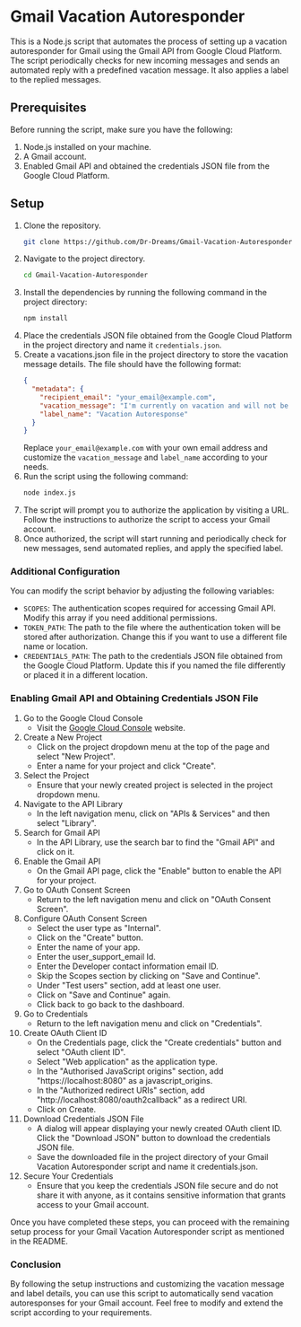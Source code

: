 # Gmail Vacation Autoresponder

This is a Node.js script that automates the process of setting up a vacation autoresponder for Gmail using the Gmail API from Google Cloud Platform. The script periodically checks for new incoming messages and sends an automated reply with a predefined vacation message. It also applies a label to the replied messages.

## Prerequisites

Before running the script, make sure you have the following:

1. Node.js installed on your machine.
2. A Gmail account.
3. Enabled Gmail API and obtained the credentials JSON file from the Google Cloud Platform.

## Setup

1. Clone the repository.
   ```bash
   git clone https://github.com/Dr-Dreams/Gmail-Vacation-Autoresponder.git
   ```
2. Navigate to the project directory.
   ```bash
   cd Gmail-Vacation-Autoresponder
   ```
3. Install the dependencies by running the following command in the project directory:
   ```bash
   npm install
   ```
4. Place the credentials JSON file obtained from the Google Cloud Platform in the project directory and name it `credentials.json`.
5. Create a vacations.json file in the project directory to store the vacation message details. The file should have the following format:
   ```json
   {
     "metadata": {
       "recipient_email": "your_email@example.com",
       "vacation_message": "I'm currently on vacation and will not be able to respond...",
       "label_name": "Vacation Autoresponse"
     }
   }
   ```
   Replace `your_email@example.com` with your own email address and customize the `vacation_message` and `label_name` according to your needs.
6. Run the script using the following command:
   ```bash
   node index.js
   ```
7. The script will prompt you to authorize the application by visiting a URL. Follow the instructions to authorize the script to access your Gmail account.
8. Once authorized, the script will start running and periodically check for new messages, send automated replies, and apply the specified label.

### Additional Configuration

You can modify the script behavior by adjusting the following variables:

- `SCOPES`: The authentication scopes required for accessing Gmail API. Modify this array if you need additional permissions.
- `TOKEN_PATH`: The path to the file where the authentication token will be stored after authorization. Change this if you want to use a different file name or location.
- `CREDENTIALS_PATH`: The path to the credentials JSON file obtained from the Google Cloud Platform. Update this if you named the file differently or placed it in a different location.

### Enabling Gmail API and Obtaining Credentials JSON File

1. Go to the Google Cloud Console
   - Visit the [Google Cloud Console](https://console.cloud.google.com/) website.
2. Create a New Project
   - Click on the project dropdown menu at the top of the page and select "New Project".
   - Enter a name for your project and click "Create".
3. Select the Project
   - Ensure that your newly created project is selected in the project dropdown menu.
4. Navigate to the API Library
   - In the left navigation menu, click on "APIs & Services" and then select "Library".
5. Search for Gmail API
   - In the API Library, use the search bar to find the "Gmail API" and click on it.
6. Enable the Gmail API
   - On the Gmail API page, click the "Enable" button to enable the API for your project.
7. Go to OAuth Consent Screen
   - Return to the left navigation menu and click on "OAuth Consent Screen".
8. Configure OAuth Consent Screen
   - Select the user type as "Internal".
   - Click on the "Create" button.
   - Enter the name of your app.
   - Enter the user_support_email Id.
   - Enter the Developer contact information email ID.
   - Skip the Scopes section by clicking on "Save and Continue".
   - Under "Test users" section, add at least one user.
   - Click on "Save and Continue" again.
   - Click back to go back to the dashboard.
9. Go to Credentials
   - Return to the left navigation menu and click on "Credentials".
10. Create OAuth Client ID
    - On the Credentials page, click the "Create credentials" button and select "OAuth client ID".
    - Select "Web application" as the application type.
    - In the "Authorised JavaScript origins" section, add "https://localhost:8080" as a javascript_origins.
    - In the "Authorized redirect URIs" section, add "http://localhost:8080/oauth2callback" as a redirect URI.
    - Click on Create.
11. Download Credentials JSON File
    - A dialog will appear displaying your newly created OAuth client ID. Click the "Download JSON" button to download the credentials JSON file.
    - Save the downloaded file in the project directory of your Gmail Vacation Autoresponder script and name it credentials.json.
12. Secure Your Credentials
    - Ensure that you keep the credentials JSON file secure and do not share it with anyone, as it contains sensitive information that grants access to your Gmail account.

Once you have completed these steps, you can proceed with the remaining setup process for your Gmail Vacation Autoresponder script as mentioned in the README.

### Conclusion

By following the setup instructions and customizing the vacation message and label details, you can use this script to automatically send vacation autoresponses for your Gmail account. Feel free to modify and extend the script according to your requirements.
